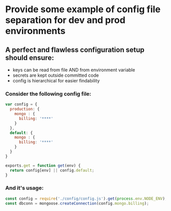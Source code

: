 # Provide some example of config file separation for dev and prod environments

## A perfect and flawless configuration setup should ensure:

- keys can be read from file AND from environment variable
- secrets are kept outside committed code
- config is hierarchical for easier findability

### Consider the following config file:

```js
var config = {
  production: {
    mongo : {
      billing: '****'
    }
  },
  default: {
    mongo : {
      billing: '****'
    }
  }
}

exports.get = function get(env) {
  return config[env] || config.default;
}
```


### And it's usage:

```js
const config = require('./config/config.js').get(process.env.NODE_ENV);
const dbconn = mongoose.createConnection(config.mongo.billing);
```

